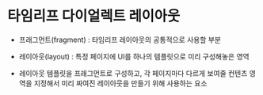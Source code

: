 # 타임리프 다이얼렉트 레이아웃
- 프래그먼트(fragment)
: 타임리프 레이아웃의 공통적으로 사용할 부분

- 레이아웃(layout)
: 특정 페이지에 UI를 하나의 템플릿으로 미리 구성해놓은 영역
 * 레이아웃 템플릿을 프래그먼트로 구성하고,
   각 페이지마다 다르게 보여줄 컨텐츠 영역을 지정해서
   미리 짜여진 레이아웃을 만들기 위해 사용하는 요소